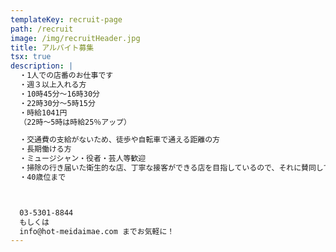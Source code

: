 ```yaml
---
templateKey: recruit-page
path: /recruit
image: /img/recruitHeader.jpg
title: アルバイト募集
tsx: true
description: |
  ・1人での店番のお仕事です
  ・週３以上入れる方
  ・10時45分～16時30分
  ・22時30分～5時15分
  ・時給1041円
  （22時～5時は時給25％アップ）

  ・交通費の支給がないため、徒歩や自転車で通える距離の方
  ・長期働ける方 
  ・ミュージシャン・役者・芸人等歓迎
  ・掃除の行き届いた衛生的な店、丁寧な接客ができる店を目指しているので、それに賛同してくれる方
  ・40歳位まで



  03-5301-8844 
  もしくは 
  info@hot-meidaimae.com までお気軽に！
---
```

